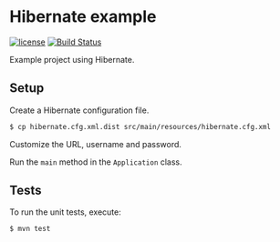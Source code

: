 # Hibernate example

[![license](https://img.shields.io/github/license/mashape/apistatus.svg?maxAge=2592000)]()
[![Build Status](https://travis-ci.org/MontealegreLuis/hibernate-example.svg?branch=master)](https://travis-ci.org/MontealegreLuis/hibernate-example)

Example project using Hibernate.

## Setup

Create a Hibernate configuration file.

```bash
$ cp hibernate.cfg.xml.dist src/main/resources/hibernate.cfg.xml
```

Customize the URL, username and password.

Run the `main` method in the `Application` class.

## Tests

To run the unit tests, execute:

```bash
$ mvn test
```
